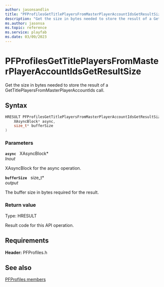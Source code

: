 ```yaml
---
author: jasonsandlin
title: "PFProfilesGetTitlePlayersFromMasterPlayerAccountIdsGetResultSize"
description: "Get the size in bytes needed to store the result of a GetTitlePlayersFromMasterPlayerAccountIds call."
ms.author: jasonsa
ms.topic: reference
ms.service: playfab
ms.date: 03/09/2023
---
```


# PFProfilesGetTitlePlayersFromMasterPlayerAccountIdsGetResultSize  

Get the size in bytes needed to store the result of a GetTitlePlayersFromMasterPlayerAccountIds call.  

## Syntax  
  
```cpp
HRESULT PFProfilesGetTitlePlayersFromMasterPlayerAccountIdsGetResultSize(  
    XAsyncBlock* async,  
    size_t* bufferSize  
)  
```  
  
### Parameters  
  
**`async`** &nbsp; XAsyncBlock*  
*_Inout_*  
  
XAsyncBlock for the async operation.  
  
**`bufferSize`** &nbsp; size_t*  
*output*  
  
The buffer size in bytes required for the result.  
  
  
### Return value
Type: HRESULT
  
Result code for this API operation.
  
  
## Requirements  
  
**Header:** PFProfiles.h
  
## See also  
[PFProfiles members](../pfprofiles_members.md)  

  
  
